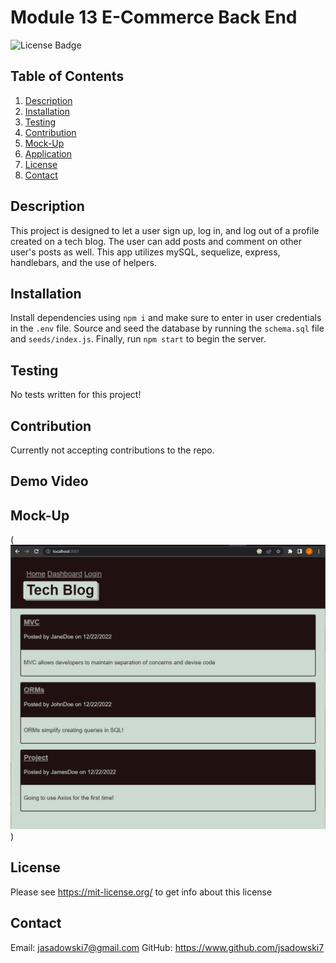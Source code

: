# Module 13 E-Commerce Back End
![License Badge](https://shields.io/badge/license-MIT-green)
## Table of Contents
1. [Description](#description)
2. [Installation](#installation)
3. [Testing](#testing)
4. [Contribution](#contribution)
5. [Mock-Up](#mock-Up)
6. [Application](#application)
7. [License](#license)
8. [Contact](#contact)

## Description
This project is designed to let a user sign up, log in, and log out of a profile created on a tech blog. The user can add posts and comment on other user's posts as well. This app utilizes mySQL, sequelize, express, handlebars, and the use of helpers.

## Installation
Install dependencies using ``` npm i ``` and make sure to enter in user credentials in the  ``` .env ``` file. Source and seed the database by running the ``` schema.sql ``` file and ``` seeds/index.js ```. Finally, run ``` npm start ``` to begin the server.

## Testing
No tests written for this project!

## Contribution
Currently not accepting contributions to the repo.

## Demo Video

## Mock-Up
(![Tech-Blog](./assets/images/TechBlogSC1.png))

## License
Please see https://mit-license.org/ to get info about this license


## Contact
Email: jasadowski7@gmail.com
GitHub: https://www.github.com/jsadowski7